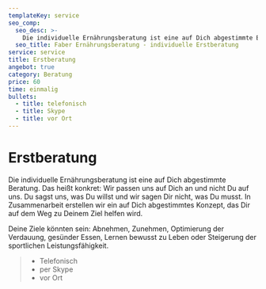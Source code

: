 ```yaml
---
templateKey: service
seo_comp:
  seo_desc: >-
    Die individuelle Ernährungsberatung ist eine auf Dich abgestimmte Beratung. Du sagst uns, was Du willst und wir sagen Dir nicht, was Du musst.
  seo_title: Faber Ernährungsberatung - individuelle Erstberatung
service: service
title: Erstberatung
angebot: true
category: Beratung
price: 60
time: einmalig
bullets:
  - title: telefonisch
  - title: Skype
  - title: vor Ort
---
```

# Erstberatung

Die individuelle Ernährungsberatung ist eine auf Dich abgestimmte Beratung. Das heißt konkret: Wir passen uns auf Dich an und nicht Du auf uns. Du sagst uns, was Du willst und wir sagen Dir nicht, was Du musst. In Zusammenarbeit erstellen wir ein auf Dich abgestimmtes Konzept, das Dir auf dem Weg zu Deinem Ziel helfen wird. 

Deine Ziele könnten sein: Abnehmen, Zunehmen, Optimierung der Verdauung, gesünder Essen, Lernen bewusst zu Leben oder Steigerung der sportlichen Leistungsfähigkeit.

> * Telefonisch
> * per Skype
> * vor Ort
